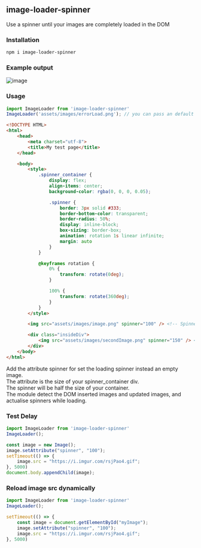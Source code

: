 
## image-loader-spinner
Use a spinner until your images are completely loaded in the DOM

### Installation
```bash
npm i image-loader-spinner
```

### Example output
![image](https://i.imgur.com/l9kSkEO.gif)

### Usage
```javascript
import ImageLoader from 'image-loader-spinner'
ImageLoader('assets/images/errorLoad.png'); // you can pass an default image src error
```

```html
<!DOCTYPE HTML>
<html>
    <head>
        <meta charset="utf-8">
        <title>My test page</title>
    </head>

    <body>
        <style>
            .spinner_container {
			    display: flex;
			    align-items: center;
			    background-color: rgba(0, 0, 0, 0.05);

                .spinner {
                    border: 3px solid #333;
                    border-bottom-color: transparent;
                    border-radius: 50%;
                    display: inline-block;
                    box-sizing: border-box;
                    animation: rotation 1s linear infinite;
                    margin: auto
                }
		    }

            @keyframes rotation {
                0% {
                    transform: rotate(0deg);
                }

                100% {
                    transform: rotate(360deg);
                }
            }
        </style>

        <img src="assets/images/image.png" spinner="100" /> <!-- Spinner size 50px -->

        <div class="insideDiv">
            <img src="assets/images/secondImage.png" spinner="150" /> <!-- Spinner size 150px -->
        </div>
    </body>
</html>
```

Add the attribute spinner for set the loading spinner instead an empty image.<br />
The attribute is the size of your spinner_container div.<br />
The spinner will be half the size of your container.<br />
The module detect the DOM inserted images and updated images, and actualise spinners while loading.

### Test Delay
```javascript
import ImageLoader from 'image-loader-spinner'
ImageLoader();

const image = new Image();
image.setAttribute("spinner", "100");
setTimeout(() => {
	image.src = "https://i.imgur.com/rsjPao4.gif";
}, 5000)
document.body.appendChild(image);
```

### Reload image src dynamically
```javascript
import ImageLoader from 'image-loader-spinner'
ImageLoader();

setTimeout(() => {
    const image = document.getElementById("myImage");
    image.setAttribute("spinner", "100");
	image.src = "https://i.imgur.com/rsjPao4.gif";
}, 5000)
```